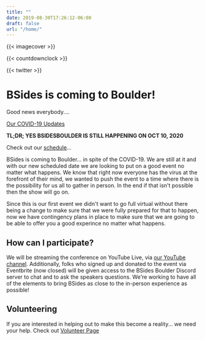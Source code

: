 ```yaml
---
title: ""
date: 2019-08-30T17:26:12-06:00
draft: false
url: "/home/"
---
```


{{< imagecover >}}

{{< countdownclock >}}

{{< twitter >}}

# BSides is coming to Boulder!

Good news everybody....

[Our COVID-19 Updates](/pages/covid19/)

**TL;DR; YES BSIDESBOULDER IS STILL HAPPENING ON OCT 10, 2020**

Check out our [schedule](/schedule/)...

BSides is coming to Boulder... in spite of the COVID-19.  We are still at it and
with our new scheduled date we are looking to put on a good event no matter what
happens.  We know that right now everyone has the virus at the forefront of their
mind, we wanted to push the event to a time where there is the possibility for
us all to gather in person.  In the end if that isn't possible then the show
will go on.

Since this is our first event we didn't want to go full virtual without there
being a change to make sure that we were fully prepared for that to happen, now
we have contingency plans in place to make sure that we are going to be able to
offer you a good experince no matter what happens.

## How can I participate?

We will be streaming the conference on YouTube Live, via [our YouTube
channel](https://www.youtube.com/channel/UCRUmseZMk79gcQdNga3DEHQ).
Additionally, folks who signed up and donated to the event via Eventbrite (now
closed) will be given access to the BSides Boulder Discord server to chat and to
ask the speakers questions. We're working to have all of the elements to bring
BSides as close to the in-person experience as possible!

## Volunteering

If you are interested in helping out to make this become a reality... we need
your help.  Check out [Volunteer Page](/volunteers/)
